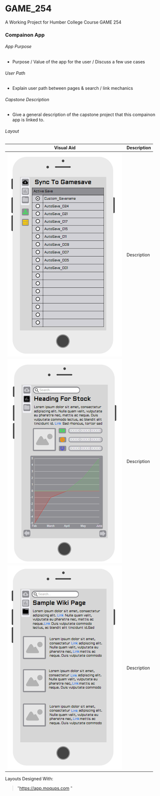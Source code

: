 # GAME_254
A Working Project for Humber College Course GAME 254



### Compainon App

###### App Purpose
- Purpose / Value of the app for the user / Discuss a few use cases



###### User Path 
- Explain user path between pages & search / link mechanics  



###### Capstone Description
- Give a general description of the capstone project that this compainon app is linked to.


###### Layout
Visual Aid | Description
------------ | -------------
![Image of Sync Page Layout](https://github.com/RyanBerriault/GAME_254/blob/master/Sync%20Page.PNG)| Description 
![Image of Stock Page Layout](https://github.com/RyanBerriault/GAME_254/blob/master/Stock%20Page.PNG) | Description 
![Image of Wiki Page Layout](https://github.com/RyanBerriault/GAME_254/blob/master/Wiki%20Page.PNG) | Description 



Layouts Designed With: 
> "https://app.moqups.com "
